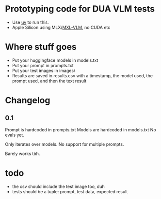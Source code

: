 # Prototyping code for DUA VLM tests

* Use [uv](https://docs.astral.sh/uv/guides/install-python/) to run this.
* Apple Silicon using MLX/[MXL-VLM](https://github.com/Blaizzy/mlx-vlm), no CUDA etc

# Where stuff goes
* Put your huggingface models in models.txt
* Put your prompt in prompts.txt
* Put your test images in images/
* Results are saved in results.csv with a timestamp, the model used, the prompt used, and then the text result

# Changelog

## 0.1 
Prompt is hardcoded in prompts.txt
Models are hardcoded in models.txt
No evals yet.

Only iterates over models.
No support for multiple prompts.

Barely works tbh.

# todo

* the csv should include the test image too, duh
* tests should be a tuple: prompt, test data, expected result

